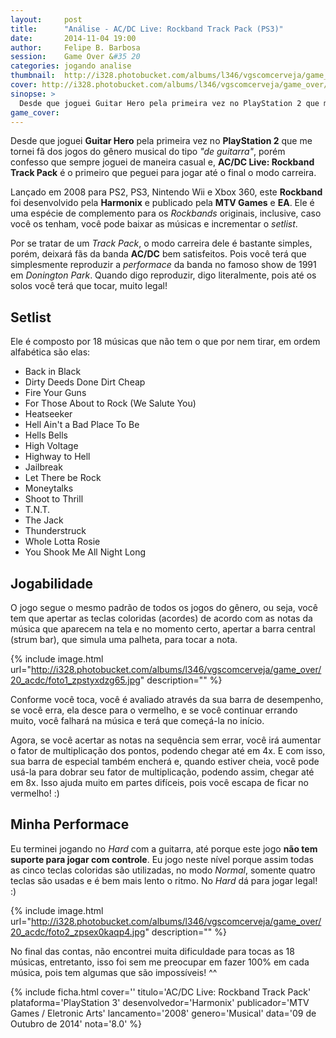 ```yaml
---
layout:     post
title:      "Análise - AC/DC Live: Rockband Track Pack (PS3)"
date:       2014-11-04 19:00
author:     Felipe B. Barbosa
session:    Game Over &#35 20
categories: jogando analise
thumbnail:  http://i328.photobucket.com/albums/l346/vgscomcerveja/game_over/20_acdc/post_thumbnail_zpsn4qcpjyr.jpg
cover: http://i328.photobucket.com/albums/l346/vgscomcerveja/game_over/20_acdc/post_header_zpsw3tudwvc.jpg
sinopse: >
  Desde que joguei Guitar Hero pela primeira vez no PlayStation 2 que me tornei fã dos jogos do gênero musical do tipo "de guitarra", porém confesso que sempre joguei de maneira casual e, AC/DC Live: Rockband Track Pack é o primeiro que peguei para jogar até o final o modo carreira.
game_cover:
---
```

Desde que joguei **Guitar Hero** pela primeira vez no **PlayStation 2** que me tornei fã dos jogos do gênero musical do tipo *"de guitarra"*, porém confesso que sempre joguei de maneira casual e, **AC/DC Live: Rockband Track Pack** é o primeiro que peguei para jogar até o final o modo carreira.

Lançado em 2008 para PS2, PS3, Nintendo Wii e Xbox 360, este **Rockband** foi desenvolvido pela **Harmonix** e publicado pela **MTV Games** e **EA**. Ele é uma espécie de complemento para os *Rockbands* originais, inclusive, caso você os tenham, você pode baixar as músicas e incrementar o *setlist*.

Por se tratar de um *Track Pack*, o modo carreira dele é bastante simples, porém, deixará fãs da banda **AC/DC** bem satisfeitos. Pois você terá que simplesmente reproduzir a *performace* da banda no famoso show de 1991 em *Donington Park*. Quando digo reproduzir, digo literalmente, pois até os solos você terá que tocar, muito legal!

## Setlist

Ele é composto por 18 músicas que não tem o que por nem tirar, em ordem alfabética são elas:

- Back in Black
- Dirty Deeds Done Dirt Cheap
- Fire Your Guns
- For Those About to Rock (We Salute You)
- Heatseeker
- Hell Ain't a Bad Place To Be
- Hells Bells
- High Voltage
- Highway to Hell
- Jailbreak
- Let There be Rock
- Moneytalks
- Shoot to Thrill
- T.N.T.
- The Jack
- Thunderstruck
- Whole Lotta Rosie
- You Shook Me All Night Long

## Jogabilidade

O jogo segue o mesmo padrão de todos os jogos do gênero, ou seja, você tem que apertar as teclas coloridas (acordes) de acordo com as notas da música que aparecem na tela e no momento certo, apertar a barra central (strum bar), que simula uma palheta, para tocar a nota.

{% include image.html url="http://i328.photobucket.com/albums/l346/vgscomcerveja/game_over/20_acdc/foto1_zpstyxdzg65.jpg" description="" %}

Conforme você toca, você é avaliado através da sua barra de desempenho, se você erra, ela desce para o vermelho, e se você continuar errando muito, você falhará na música e terá que começá-la no início.

Agora, se você acertar as notas na sequência sem errar, você irá aumentar o fator de multiplicação dos pontos, podendo chegar até em 4x. E com isso, sua barra de especial também encherá e, quando estiver cheia, você pode usá-la para dobrar seu fator de multiplicação, podendo assim, chegar até em 8x. Isso ajuda muito em partes difíceis, pois você escapa de ficar no vermelho! :)

## Minha Performace

Eu terminei jogando no *Hard* com a guitarra, até porque este jogo **não tem suporte para jogar com controle**. Eu jogo neste nível porque assim todas as cinco teclas coloridas são utilizadas, no modo *Normal*, somente quatro teclas são usadas e é bem mais lento o ritmo. No *Hard* dá para jogar legal! :)

{% include image.html url="http://i328.photobucket.com/albums/l346/vgscomcerveja/game_over/20_acdc/foto2_zpsex0kaqp4.jpg" description="" %}

No final das contas, não encontrei muita dificuldade para tocas as 18 músicas, entretanto, isso foi sem me preocupar em fazer 100% em cada música, pois tem algumas que são impossíveis! ^^

{% include ficha.html
  cover=''
  titulo='AC/DC Live: Rockband Track Pack'
  plataforma='PlayStation 3'
  desenvolvedor='Harmonix'
  publicador='MTV Games / Eletronic Arts'
  lancamento='2008'
  genero='Musical'
  data='09 de Outubro de 2014'
  nota='8.0' %}
